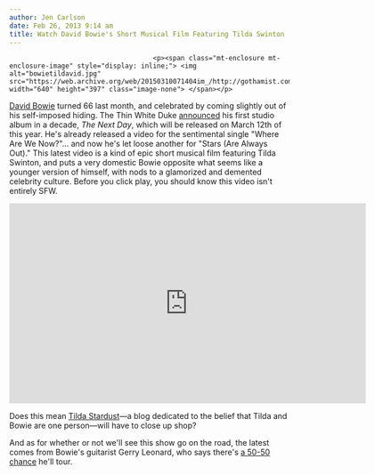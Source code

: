 ```yaml
---
author: Jen Carlson
date: Feb 26, 2013 9:14 am
title: Watch David Bowie's Short Musical Film Featuring Tilda Swinton
---
```


	
										<p><span class="mt-enclosure mt-enclosure-image" style="display: inline;"> <img alt="bowietildavid.jpg" src="https://web.archive.org/web/20150310071404im_/http://gothamist.com/attachments/arts_jen/bowietildavid.jpg" width="640" height="397" class="image-none"> </span></p>

<p><a href="https://web.archive.org/web/20150310071404/http://gothamist.com/tags/davidbowie">David Bowie</a> turned 66 last month, and celebrated by coming slightly out of his self-imposed hiding. The Thin White Duke <a href="https://web.archive.org/web/20150310071404/http://gothamist.com/2013/01/08/bowie.php">announced</a> his first studio album in a decade, <em>The Next Day</em>, which will be released on March 12th of this year. He&apos;s already released a video for the sentimental single &quot;Where Are We Now?&quot;... and now he&apos;s let loose another for &quot;Stars (Are Always Out).&quot; This latest video is a kind of epic short musical film featuring Tilda Swinton, and puts a very domestic Bowie opposite what seems like a younger version of himself, with nods to a glamorized and demented celebrity culture. Before you click play, you should know this video isn&apos;t entirely SFW.</p>

<p><iframe width="640" height="360" src="https://web.archive.org/web/20150310071404if_/http://www.youtube.com/embed/gH7dMBcg-gE" frameborder="0" allowfullscreen></iframe></p>

<p>Does this mean <a href="https://web.archive.org/web/20150310071404/http://tildastardust.tumblr.com/">Tilda Stardust</a>&#x2014;a blog dedicated to the belief that Tilda and Bowie are one person&#x2014;will have to close up shop?</p>

<p>And as for whether or not we&apos;ll see this show go on the road, the latest comes from Bowie&apos;s guitarist Gerry Leonard, who says there&apos;s <a href="https://web.archive.org/web/20150310071404/http://www.rollingstone.com/music/news/david-bowie-guitarist-gerry-leonard-odds-of-a-tour-are-50-50-20130220">a 50-50 chance</a> he&apos;ll tour.</p>					
										
									
				